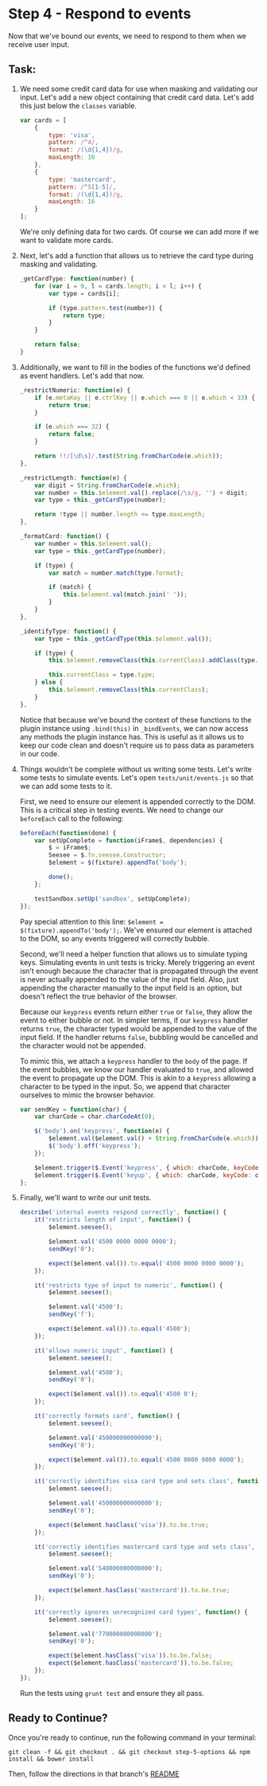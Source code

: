 # Step 4 - Respond to events

Now that we've bound our events, we need to respond to them when we receive user input. 

## Task:

1. We need some credit card data for use when masking and validating our input. Let's add a new object containing that credit card data. Let's add this just below the `classes` variable.

    ```js
    var cards = [
        {
            type: 'visa',
            pattern: /^4/,
            format: /(\d{1,4})/g,
            maxLength: 16
        },
        {
            type: 'mastercard',
            pattern: /^5[1-5]/,
            format: /(\d{1,4})/g,
            maxLength: 16
        }
    ];
    ```
    
    We're only defining data for two cards. Of course we can add more if we want to validate more cards.
    
1. Next, let's add a function that allows us to retrieve the card type during masking and validating.

    ```js
    _getCardType: function(number) {
        for (var i = 0, l = cards.length; i < l; i++) {
            var type = cards[i];

            if (type.pattern.test(number)) {
                return type;
            }
        }

        return false;
    }
    ```
    
1. Additionally, we want to fill in the bodies of the functions we'd defined as event handlers. Let's add that now.

    ```js
    _restrictNumeric: function(e) {
        if (e.metaKey || e.ctrlKey || e.which === 0 || e.which < 33) {
            return true;
        }

        if (e.which === 32) {
            return false;
        }

        return !!/[\d\s]/.test(String.fromCharCode(e.which));
    },

    _restrictLength: function(e) {
        var digit = String.fromCharCode(e.which);
        var number = this.$element.val().replace(/\s/g, '') + digit;
        var type = this._getCardType(number);

        return !type || number.length <= type.maxLength;
    },

    _formatCard: function() {
        var number = this.$element.val();
        var type = this._getCardType(number);

        if (type) {
            var match = number.match(type.format);

            if (match) {
                this.$element.val(match.join(' '));
            }
        }
    },

    _identifyType: function() {
        var type = this._getCardType(this.$element.val());

        if (type) {
            this.$element.removeClass(this.currentClass).addClass(type.type);

            this.currentClass = type.type;
        } else {
            this.$element.removeClass(this.currentClass);
        }
    },
    ```
    
    Notice that because we've bound the context of these functions to the plugin instance using `.bind(this)` in `_bindEvents`, we can now access any methods the plugin instance has. This is useful as it allows us to keep our code clean and doesn't require us to pass data as parameters in our code.
    
1. Things wouldn't be complete without us writing some tests. Let's write some tests to simulate events. Let's open `tests/unit/events.js` so that we can add some tests to it.

    First, we need to ensure our element is appended correctly to the DOM. This is a critical step in testing events. We need to change our `beforeEach` call to the following:
    
    ```js
    beforeEach(function(done) {
        var setUpComplete = function(iFrame$, dependencies) {
            $ = iFrame$;
            Seesee = $.fn.seesee.Constructor;
            $element = $(fixture).appendTo('body');

            done();
        };

        testSandbox.setUp('sandbox', setUpComplete);
    });
    ```
    Pay special attention to this line: `$element = $(fixture).appendTo('body');`. We've ensured our element is attached to the DOM, so any events triggered will correctly bubble. 

    Second, we'll need a helper function that allows us to simulate typing keys. Simulating events in unit tests is tricky. Merely triggering an event isn't enough because the character that is propagated through the event is never actually appended to the value of the input field. Also, just appending the character manually to the input field is an option, but doesn't reflect the true behavior of the browser. 
    
    Because our `keypress` events return either `true` or `false`, they allow the event to either bubble or not. In simpler terms, if our `keypress` handler returns `true`, the character typed would be appended to the value of the input field. If the handler returns `false`, bubbling would be cancelled and the character would not be appended. 
    
    To mimic this, we attach a `keypress` handler to the `body` of the page. If the event bubbles, we know our handler evaluated to `true`, and allowed the event to propagate up the DOM. This is akin to a `keypress` allowing a character to be typed in the input. So, we append that character ourselves to mimic the browser behavior.  

    ```js
    var sendKey = function(char) {
        var charCode = char.charCodeAt(0);

        $('body').on('keypress', function(e) {
            $element.val($element.val() + String.fromCharCode(e.which));
            $('body').off('keypress');
        });

        $element.trigger($.Event('keypress', { which: charCode, keyCode: charCode}));
        $element.trigger($.Event('keyup', { which: charCode, keyCode: charCode}));
    };    
    ```

1. Finally, we'll want to write our unit tests.

    ```js
    describe('internal events respond correctly', function() {
        it('restricts length of input', function() {
            $element.seesee();
    
            $element.val('4500 0000 0000 0000');
            sendKey('0');
    
            expect($element.val()).to.equal('4500 0000 0000 0000');
        });
    
        it('restricts type of input to numeric', function() {
            $element.seesee();
    
            $element.val('4500');
            sendKey('f');
    
            expect($element.val()).to.equal('4500');
        });
    
        it('allows numeric input', function() {
            $element.seesee();
    
            $element.val('4500');
            sendKey('0');
    
            expect($element.val()).to.equal('4500 0');
        });
    
        it('correctly formats card', function() {
            $element.seesee();
    
            $element.val('450000000000000');
            sendKey('0');
    
            expect($element.val()).to.equal('4500 0000 0000 0000');
        });
    
        it('correctly identifies visa card type and sets class', function() {
            $element.seesee();
    
            $element.val('450000000000000');
            sendKey('0');
    
            expect($element.hasClass('visa')).to.be.true;
        });
    
        it('correctly identifies mastercard card type and sets class', function() {
            $element.seesee();
    
            $element.val('540000000000000');
            sendKey('0');
    
            expect($element.hasClass('mastercard')).to.be.true;
        });
    
        it('correctly ignores unrecognized card types', function() {
            $element.seesee();
    
            $element.val('770000000000000');
            sendKey('0');
    
            expect($element.hasClass('visa')).to.be.false;
            expect($element.hasClass('mastercard')).to.be.false;
        });
    });
    ```
    
    Run the tests using `grunt test` and ensure they all pass.

## Ready to Continue?

Once you're ready to continue, run the following command in your terminal:

```cli
git clean -f && git checkout . && git checkout step-5-options && npm install && bower install
```

Then, follow the directions in that branch's [README](https://github.com/mobify/workshops--building-a-plugin/blob/step-5-options/README.md)
